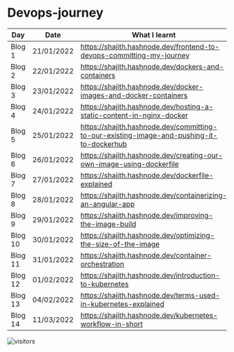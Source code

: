 # Devops-journey

|Day | Date  | What I learnt |
| --------- | ------------- | ------------- |
| Blog 1 | 21/01/2022 | https://shajith.hashnode.dev/frontend-to-devops-committing-my-journey |
| Blog 2 | 22/01/2022 | https://shajith.hashnode.dev/dockers-and-containers |
| Blog 3 | 23/01/2022 | https://shajith.hashnode.dev/docker-images-and-docker-containers |
| Blog 4 | 24/01/2022 | https://shajith.hashnode.dev/hosting-a-static-content-in-nginx-docker |
| Blog 5 | 25/01/2022 | https://shajith.hashnode.dev/committing-to-our-existing-image-and-pushing-it-to-dockerhub |
| Blog 6 | 26/01/2022 | https://shajith.hashnode.dev/creating-our-own-image-using-dockerfile |
| Blog 7 | 27/01/2022 | https://shajith.hashnode.dev/dockerfile-explained |
| Blog 8 | 28/01/2022 | https://shajith.hashnode.dev/containerizing-an-angular-app |
| Blog 9 | 29/01/2022 | https://shajith.hashnode.dev/improving-the-image-build |
| Blog 10 | 30/01/2022 | https://shajith.hashnode.dev/optimizing-the-size-of-the-image |
| Blog 11 | 31/01/2022 | https://shajith.hashnode.dev/container-orchestration |
| Blog 12 | 01/02/2022 | https://shajith.hashnode.dev/introduction-to-kubernetes |
| Blog 13 | 04/02/2022 | https://shajith.hashnode.dev/terms-used-in-kubernetes-explained |
| Blog 14 | 11/03/2022 | https://shajith.hashnode.dev/kubernetes-workflow-in-short |


![visitors](https://visitor-badge.laobi.icu/badge?page_id=Shajith_it_is.devops-journey)
